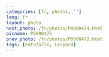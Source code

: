 ```yaml
---
categories: [fr, photos, '']
lang: fr
layout: photo
next_photo: /fr/photos/P0000474.html
picname: P0000475
prev_photo: /fr/photos/P0000472.html
tags: [Fotofalle, Leopard]
---
```

